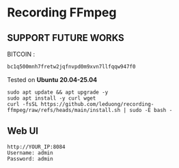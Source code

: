 # Recording FFmpeg

## SUPPORT FUTURE WORKS

BITCOIN :

```sh
bc1q500mnh7fretw2jqfnvpd0m9xvn7llfqqw947f0
```

Tested on **Ubuntu 20.04-25.04**

```
sudo apt update && apt upgrade -y
sudo apt install -y curl wget
curl -fsSL https://github.com/leduong/recording-ffmpeg/raw/refs/heads/main/install.sh | sudo -E bash -
```

## Web UI

```
http://YOUR_IP:8084
Username: admin
Password: admin
```
 
